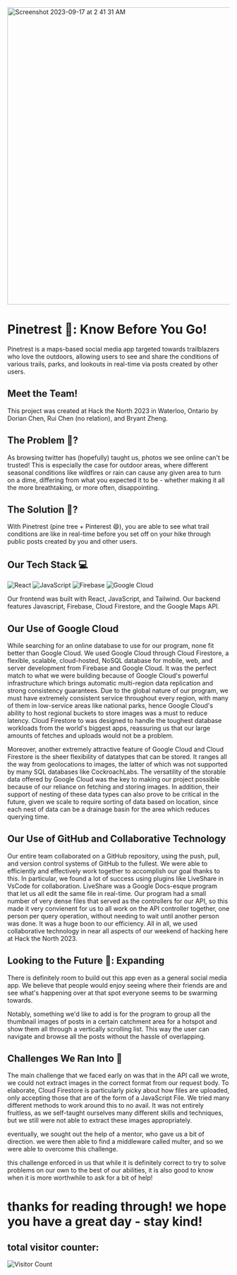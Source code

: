 <img width="674" alt="Screenshot 2023-09-17 at 2 41 31 AM" src="https://github.com/dourian/pinetrest/assets/122124464/c1f99c79-b5bd-4254-a39c-e7d7f97ed7e5">

# Pinetrest 🌲: Know Before You Go!
Pinetrest is a maps-based social media app targeted towards trailblazers who love the outdoors, allowing users to see and share the conditions of various trails, parks, and lookouts in real-time via posts created by other users.

## Meet the Team!
This project was created at Hack the North 2023 in Waterloo, Ontario by Dorian Chen, Rui Chen (no relation), and Bryant Zheng.

## The Problem 🔎?
As browsing twitter has (hopefully) taught us, photos we see online can't be trusted! This is especially the case for outdoor areas, where different seasonal conditions like wildfires or rain can cause any given area to turn on a dime, differing from what you expected it to be - whether making it all the more breathtaking, or more often, disappointing.

## The Solution 🧠?
With Pinetrest (pine tree + Pinterest 😄), you are able to see what trail conditions are like in real-time before you set off on your hike through public posts created by you and other users.

## Our Tech Stack 💻
![React](https://img.shields.io/badge/react-%2320232a.svg?style=for-the-badge&logo=react&logoColor=%2361DAFB)
![JavaScript](https://img.shields.io/badge/javascript-%23323330.svg?style=for-the-badge&logo=javascript&logoColor=%23F7DF1E)
![Firebase](https://img.shields.io/badge/Firebase-039BE5?style=for-the-badge&logo=Firebase&logoColor=white)
![Google Cloud](https://img.shields.io/badge/GoogleCloud-%234285F4.svg?style=for-the-badge&logo=google-cloud&logoColor=white)

Our frontend was built with React, JavaScript, and Tailwind. Our backend features Javascript, Firebase, Cloud Firestore, and the Google Maps API.

## Our Use of Google Cloud
While searching for an online database to use for our program, none fit better than Google Cloud. We used Google Cloud through Cloud Firestore, a flexible, scalable, cloud-hosted, NoSQL database for mobile, web, and server development from Firebase and Google Cloud. It was the perfect match to what we were building because of Google Cloud's powerful infrastructure which brings automatic multi-region data replication and strong consistency guarantees. Due to the global nature of our program, we must have extremely consistent service throughout every region, with many of them in low-service areas like national parks, hence Google Cloud's ability to host regional buckets to store images was a must to reduce latency. Cloud Firestore to was designed to handle the toughest database workloads from the world's biggest apps, reassuring us that our large amounts of fetches and uploads would not be a problem.

Moreover, another extremely attractive feature of Google Cloud and Cloud Firestore is the sheer flexibility of datatypes that can be stored. It ranges all the way from geolocations to images, the latter of which was not supported by many SQL databases like CockroachLabs. The versatility of the storable data offered by Google Cloud was the key to making our project possible because of our reliance on fetching and storing images. In addition, their support of nesting of these data types can also prove to be critical in the future, given we scale to require sorting of data based on location, since each nest of data can be a drainage basin for the area which reduces querying time.

## Our Use of GitHub and Collaborative Technology
Our entire team collaborated on a GitHub repository, using the push, pull, and version control systems of GitHub to the fullest. We were able to efficiently and effectively work together to accomplish our goal thanks to this. In particular, we found a lot of success using plugins like LiveShare in VsCode for collaboration. LiveShare was a Google Docs-esque program that let us all edit the same file in real-time. Our program had a small number of very dense files that served as the controllers for our API, so this made it very convienent for us to all work on the API controller together, one person per query operation, without needing to wait until another person was done. It was a huge boon to our efficiency. All in all, we used collaborative technology in near all aspects of our weekend of hacking here at Hack the North 2023.

## Looking to the Future 🤖: Expanding
There is definitely room to build out this app even as a general social media app. We believe that people would enjoy seeing where their friends are and see what's happening over at that spot everyone seems to be swarming towards.

Notably, something we'd like to add is for the program to group all the thumbnail images of posts in a certain catchment area for a hotspot and show them all through a vertically scrolling list. This way the user can navigate and browse all the posts without the hassle of overlapping.

## Challenges We Ran Into 🤕
The main challenge that we faced early on was that in the API call we wrote, we could not extract images in the correct format from our request body. To elaborate, Cloud Firestore is particularly picky about how files are uploaded, only accepting those that are of the form of a JavaScript File. We tried many different methods to work around this to no avail. It was not entirely fruitless, as we self-taught ourselves many different skills and techniques, but we still were not able to extract these images appropriately.

eventually, we sought out the help of a mentor, who gave us a bit of direction. we were then able to find a middleware called multer, and so we were able to overcome this challenge.

this challenge enforced in us that while it is definitely correct to try to solve problems on our own to the best of our abilities, it is also good to know when it is more worthwhile to ask for a bit of help!

# thanks for reading through! we hope you have a great day - stay kind!
## total visitor counter:
![Visitor Count](https://profile-counter.glitch.me/{dourian}/count.svg)

